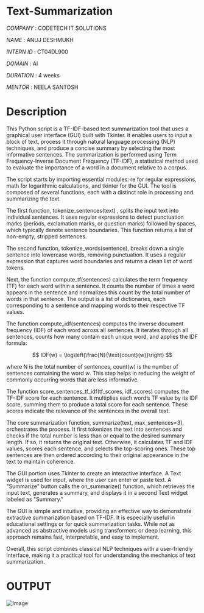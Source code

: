 #  Text-Summarization

*COMPANY* : CODETECH IT SOLUTIONS

*NAME* : ANUJ DESHMUKH

*INTERN ID* : CT04DL900

*DOMAIN* : AI

*DURATION* : 4 weeks

*MENTOR* : NEELA SANTOSH

# Description


This Python script is a TF-IDF-based text summarization tool that uses a graphical user interface (GUI) built with Tkinter. It enables users to input a block of text, process it through natural language processing (NLP) techniques, and produce a concise summary by selecting the most informative sentences. The summarization is performed using Term Frequency-Inverse Document Frequency (TF-IDF), a statistical method used to evaluate the importance of a word in a document relative to a corpus.

The script starts by importing essential modules: re for regular expressions, math for logarithmic calculations, and tkinter for the GUI. The tool is composed of several functions, each with a distinct role in processing and summarizing the text.

The first function, tokenize_sentences(text) , splits the input text into individual sentences. It uses regular expressions to detect punctuation marks (periods, exclamation marks, or question marks) followed by spaces, which typically denote sentence boundaries. This function returns a list of non-empty, stripped sentences.

The second function, tokenize_words(sentence), breaks down a single sentence into lowercase words, removing punctuation. It uses a regular expression that captures word boundaries and returns a clean list of word tokens.

Next, the function compute_tf(sentences) calculates the term frequency (TF) for each word within a sentence. It counts the number of times a word appears in the sentence and normalizes this count by the total number of words in that sentence. The output is a list of dictionaries, each corresponding to a sentence and mapping words to their respective TF values.

The function compute_idf(sentences) computes the inverse document frequency (IDF) of each word across all sentences. It iterates through all sentences, counts how many contain each unique word, and applies the IDF formula:

$$
IDF(w) = \log\left(\frac{N}{\text{count}(w)}\right)
$$

where N is the total number of sentences, count(w) is the number of sentences containing the word $w$. This step helps in reducing the weight of commonly occurring words that are less informative.

The function score_sentences_tf_idf(tf_scores, idf_scores) computes the TF-IDF score for each sentence. It multiplies each word’s TF value by its IDF score, summing them to produce a total score for each sentence. These scores indicate the relevance of the sentences in the overall text.

The core summarization function, summarize(text, max_sentences=3), orchestrates the process. It first tokenizes the text into sentences and checks if the total number is less than or equal to the desired summary length. If so, it returns the original text. Otherwise, it calculates TF and IDF values, scores each sentence, and selects the top-scoring ones. These top sentences are then ordered according to their original appearance in the text to maintain coherence.

The GUI portion uses Tkinter to create an interactive interface. A Text  widget is used for input, where the user can enter or paste text. A "Summarize" button calls the on_summarize() function, which retrieves the input text, generates a summary, and displays it in a second Text widget labeled as "Summary."

The GUI is simple and intuitive, providing an effective way to demonstrate extractive summarization based on TF-IDF. It is especially useful in educational settings or for quick summarization tasks. While not as advanced as abstractive models using transformers or deep learning, this approach remains fast, interpretable, and easy to implement.

Overall, this script combines classical NLP techniques with a user-friendly interface, making it a practical tool for understanding the mechanics of text summarization.

# OUTPUT

![Image](https://github.com/user-attachments/assets/fe9d83d6-2181-4557-b2ef-822348aa95a9)
